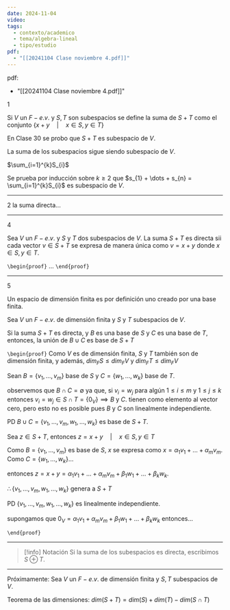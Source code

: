 ```yaml
---
date: 2024-11-04
video: 
tags:
  - contexto/academico
  - tema/algebra-lineal
  - tipo/estudio
pdf:
  - "[[20241104 Clase noviembre 4.pdf]]"
---
```


pdf:
  - "[[20241104 Clase noviembre 4.pdf]]"


1

Si $V$ un $F-e.v.$  y $S,T$ son subespacios se define la suma de $S+T$ como el conjunto $\{ x+y \quad \Big| \quad x \in S, y \in T \}$

En Clase 30 se probo que $S + T$ es subespacio de $V$.

La suma de los subespacios sigue siendo subespacio de $V$.

$\sum_{i=1}^{k}S_{i}$

Se prueba por inducción sobre $k \geq 2$ que $s_{1} + \dots + s_{n} = \sum_{i=1}^{k}S_{i}$ es subespacio de $V$.

---

2
la suma directa...

---
4

Sea $V$ un $F-e.v.$  y $S$ y $T$ dos subespacios de $V$.
La suma $S+T$ es directa sii cada vector $v \in S + T$ se expresa de manera única como $v= x+y$ donde $x \in S, y \in T$.

`\begin{proof}`
...
`\end{proof}`

---
5

Un espacio de dimensión finita es por definición uno creado por una base finita. 

Sea $V$ un $F-e.v.$  de dimensión finita y $S$ y $T$ subespacios de $V$.

Si la suma $S + T$ es directa, y $B$ es una base de $S$ y $C$ es una base de $T$, entonces, la unión de ${} B \cup C {}$ es base de $S + T$

`\begin{proof}`
Como $V$ es de dimensión finita, $S$ y $T$ también son de dimensión finita, y además, $dim_{F}S \leq dim_{F}V$ y $dim_{F}T \leq dim_{F}V$

Sean $B = \{ v_{1} , \dots, v_{m} \}$ base de $S$ y $C = \{ w_{1} , \dots, w_{k} \}$ base de $T$.

observemos que $B \cap C = \emptyset$ ya que, si $v_{i} = w_{j}$ para algún $1 \leq i \leq m$ y $1 \leq j \leq k$ entonces $v_{i} = w_{j} \in S \cap T = \{ 0_{V} \} \implies B \text{ y } C$. tienen como elemento al vector cero, pero esto no es posible pues $B$ y $C$ son linealmente independiente. 

PD
$B \cup C = \{  v_{1} , \dots, v_{m}, w_{1} , \dots, w_{k} \}$ es base de $S + T$.

Sea $z \in S + T$, entonces $z = x + y \quad \Big| \quad x \in S, y \in T$

Como $B = \{  v_{1} , \dots, v_{m} \}$ es base de $S$, $x$ se expresa como $x = \alpha_{1} v_{1} + \dots + \alpha_{m} v_{m}$.
Como $C = \{ w_{1} , \dots, w_{k} \}$...


entonces $z = x+y = \alpha_{1}v_{1} + \dots + \alpha_{m}v_{m} + \beta_{1}w_{1}+ \dots + \beta_{k}w_{k}$.

$\therefore \{ v_{1} , \dots, v_{m}, w_{1}, \dots, w_{k} \}$ genera a $S + T$

PD
$\{ v_{1} , \dots, v_{m}, w_{1}, \dots, w_{k} \}$ es linealmente independiente. 

supongamos que $0_{V} = \alpha_{1} v_{1} + \alpha_{m}v_{m} + \beta_{1}w_{1}+\dots+\beta_{k}w_{k}$ 
entonces...



`\end{proof}`

---

>[!info] Notación
Si  la suma de los subespacios es directa, escribimos $S \oplus T$.

---
Próximamente:
Sea $V$ un $F-e.v.$  de dimensión finita y $S,T$ subespacios de $V$.

Teorema de las dimensiones:
$dim(S+T) = dim(S) + dim(T) - dim(S \cap T)$

